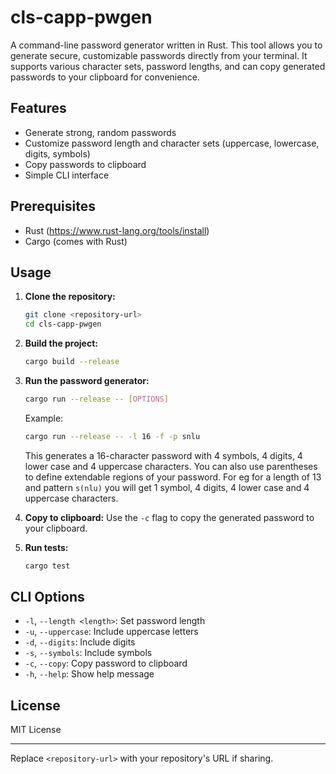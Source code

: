 # cls-capp-pwgen

A command-line password generator written in Rust.
This tool allows you to generate secure, customizable passwords directly from your terminal.
It supports various character sets, password lengths, and can copy generated passwords to your clipboard for convenience.

## Features
- Generate strong, random passwords
- Customize password length and character sets (uppercase, lowercase, digits, symbols)
- Copy passwords to clipboard
- Simple CLI interface

## Prerequisites
- Rust (https://www.rust-lang.org/tools/install)
- Cargo (comes with Rust)

## Usage

1. **Clone the repository:**
   ```sh
   git clone <repository-url>
   cd cls-capp-pwgen
   ```

2. **Build the project:**
   ```sh
   cargo build --release
   ```

3. **Run the password generator:**
   ```sh
   cargo run --release -- [OPTIONS]
   ```
   Example:
   ```sh
   cargo run --release -- -l 16 -f -p snlu
   ```
   This generates a 16-character password with 4 symbols, 4 digits, 4 lower case and 4 uppercase characters.
   You can also use parentheses to define extendable regions of your password. For eg for a length of 13 and pattern `s(nlu)` you will get 1 symbol, 4 digits, 4 lower case and 4 uppercase characters.

4. **Copy to clipboard:**
   Use the `-c` flag to copy the generated password to your clipboard.

5. **Run tests:**
   ```sh
   cargo test
   ```

## CLI Options
- `-l`, `--length <length>`: Set password length
- `-u`, `--uppercase`: Include uppercase letters
- `-d`, `--digits`: Include digits
- `-s`, `--symbols`: Include symbols
- `-c`, `--copy`: Copy password to clipboard
- `-h`, `--help`: Show help message

## License
MIT License

---
Replace `<repository-url>` with your repository's URL if sharing.

